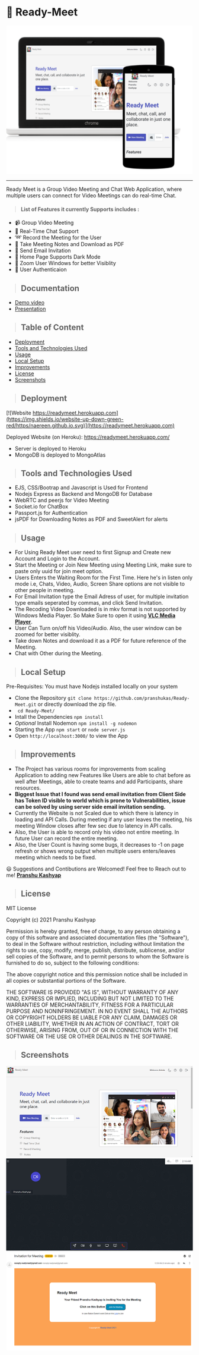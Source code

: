 # 🎥 Ready-Meet

<p align="center">
  <img height="400px"src="public/images/readymeet.png" />
</p>
<hr />

Ready Meet is a Group Video Meeting and Chat Web Application, where multiple users can connect for Video Meetings can do real-time Chat.

> #### List of Features it currently Supports includes : 

* 📹 Group Video Meeting 
* 💬 Real-Time Chat Support
* ➿ Record the Meeting for the User 
* 📝 Take Meeting Notes and Download as PDF 
* 📧 Send Email Invitation 
* 🌙 Home Page Supports Dark Mode
* 🔎 Zoom User Windows for better Visiblity 
* 👤 User Authenticaion

> ## Documentation
- [Demo video](https://youtu.be/BK7v-Gz2EUg)
- [Presentation](https://docs.google.com/presentation/d/1z6csQ5YHbrYu9RsSbmHp7JdDms3Ntkd4fReq6RBJtD0/edit?usp=sharing)

> ## Table of Content 

* [Deployment](#deployment)
* [Tools and Technologies Used](#tools-and-technologies-used)
* [Usage](#usage)
* [Local Setup](#local-setup)
* [Improvements](#improvements)
* [License](#license)
* [Screenshots](#screenshots)

> ## Deployment 

[![Website https://readymeet.herokuapp.com](https://img.shields.io/website-up-down-green-red/https/naereen.github.io.svg)](https://readymeet.herokuapp.com)

Deployed Website (on Heroku): https://readymeet.herokuapp.com/
* Server is deployed to Heroku
* MongoDB is deployed to MongoAtlas

> ## Tools and Technologies Used
* EJS, CSS/Bootrap and Javascript is Used for Frontend
* Nodejs Express as Backend and MongoDB for Database
* WebRTC and peerjs for Video Meeting 
* Socket.io for ChatBox
* Passport.js for Authentication
* jsPDF for Downloading Notes as PDF and SweetAlert for alerts

> ## Usage
* For Using Ready Meet user need to first Signup and Create new Account and Login to the Account. 
* Start the Meeting or Join New Meeting using Meeting Link, make sure to paste only uuid for join meet option. 
* Users Enters the Waiting Room for the First Time. Here he's in listen only mode i.e, Chats, Video, Audio, Screen Share options are not visible to other people in meeting. 
* For Email Invitation type the Email Adress of user, for multiple invitation type emails seperated by commas, and click Send Invitation.
* The Recoding Video Downloaded is in mkv format is not supported by Windows Media Player. So Make Sure to open it using **[VLC Media Player](https://www.videolan.org/)**. 
* User Can Turn on/off his Video/Audio. Also, the user window can be zoomed for better visiblity. 
* Take down Notes and download it as a PDF for future reference of the Meeting.
* Chat with Other during the Meeting. 

> ## Local Setup
Pre-Requisites: You must have Nodejs installed locally on your system
* Clone the Repository `git clone https://github.com/pranshukas/Ready-Meet.git` or directly download the zip file.
* ` cd Ready-Meet/`
* Intall the Dependencies `npm install`
* _Optional_ Install Nodemon `npm install -g nodemon`
* Starting the App `npm start` or `node server.js`
* Open `http://localhost:3000/` to view the App

> ## Improvements

* The Project has various rooms for improvements from scaling Application to adding new Features like Users are able to chat before as well after Meetings, able to create teams and add Participants, share resources. 
* __Biggest Issue that I found was send email invitation from Client Side has Token ID visible to world which is prone to Vulnerabilities, issue can be solved by using server side email invitation sending.__
* Currently the Website is not Scaled due to which there is latency in loading and API Calls. During meeting if any user leaves the meeting, his meeting Window closes after few sec due to latency in API calls. 
* Also, the User is able to record only his video not entire meeting. In future User can record the entire meeting. 
* Also, the User Count is having some bugs, it decreases to -1 on page refresh or shows wrong output when multiple users enters/leaves meeting which needs to be fixed. 

😃 Suggestions and Contibutions are Welcomed! Feel free to Reach out to me! **[Pranshu Kashyap](https://github.com/pranshukas)**

> ## License
MIT License

Copyright (c) 2021 Pranshu Kashyap

Permission is hereby granted, free of charge, to any person obtaining a copy
of this software and associated documentation files (the "Software"), to deal
in the Software without restriction, including without limitation the rights
to use, copy, modify, merge, publish, distribute, sublicense, and/or sell
copies of the Software, and to permit persons to whom the Software is
furnished to do so, subject to the following conditions:

The above copyright notice and this permission notice shall be included in all
copies or substantial portions of the Software.

THE SOFTWARE IS PROVIDED "AS IS", WITHOUT WARRANTY OF ANY KIND, EXPRESS OR
IMPLIED, INCLUDING BUT NOT LIMITED TO THE WARRANTIES OF MERCHANTABILITY,
FITNESS FOR A PARTICULAR PURPOSE AND NONINFRINGEMENT. IN NO EVENT SHALL THE
AUTHORS OR COPYRIGHT HOLDERS BE LIABLE FOR ANY CLAIM, DAMAGES OR OTHER
LIABILITY, WHETHER IN AN ACTION OF CONTRACT, TORT OR OTHERWISE, ARISING FROM,
OUT OF OR IN CONNECTION WITH THE SOFTWARE OR THE USE OR OTHER DEALINGS IN THE
SOFTWARE.

> ## Screenshots 
![Home Page](public/images/landing-page.png)
![Meeting](public/images/meeting.png)
![Sucessfull Email](public/images/email-invite.png)

